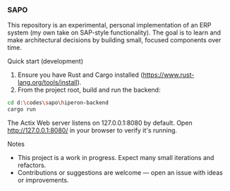 ### SAPO

This repository is an experimental, personal implementation of an ERP system (my own take on SAP-style functionality).
The goal is to learn and make architectural decisions by building small, focused components over time.

Quick start (development)

1. Ensure you have Rust and Cargo installed (https://www.rust-lang.org/tools/install).
2. From the project root, build and run the backend:

```bash
cd d:\codes\sapo\hiperon-backend
cargo run
```

The Actix Web server listens on 127.0.0.1:8080 by default. Open http://127.0.0.1:8080/ in your browser to verify it's running.

Notes

- This project is a work in progress. Expect many small iterations and refactors.
- Contributions or suggestions are welcome — open an issue with ideas or improvements.
